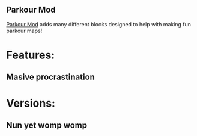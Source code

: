 Parkour Mod
---
[Parkour Mod](https://modrinth.com/project/Yk5GUpV9) adds many different blocks designed to help with making fun parkour maps!

# Features:

## Masive procrastination

# Versions:

## Nun yet womp womp

